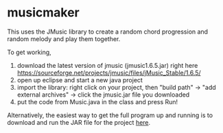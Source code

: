 # musicmaker
This uses the JMusic library to create a random chord progression and random melody and play them together.


To get working,

1. download the latest version of jmusic (jmusic1.6.5.jar) right here https://sourceforge.net/projects/jmusic/files/jMusic_Stable/1.6.5/
2. open up eclipse and start a new java project
3. import the library: right click on your project, then "build path" -> "add external archives" -> click the jmusic.jar file you downloaded
4. put the code from  Music.java in the class and press Run!

Alternatively, the easiest way to get the full program up and running is to download and run the JAR file for the project <a href="https://drive.google.com/file/d/1lBSVVScN3osl9hikDx70WStSDo3nu_Xy/view">here</a>.
